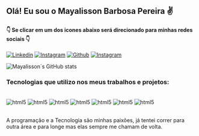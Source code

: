 
## Olá! Eu sou o Mayalisson Barbosa Pereira ✌️

#### 👇 Se clicar em um dos icones abaixo será direcionado para minhas redes sociais 👇


[![Linkedin](https://img.shields.io/badge/LinkedIn-0077B5?style=for-the-badge&logo=linkedin&logoColor=white)](https://www.linkedin.com/in/mayalisson-barbosa-pereira-78864b17b/)
[![Instagram](
https://img.shields.io/badge/Instagram-E4405F?style=for-the-badge&logo=instagram&logoColor=white)](https://www.instagram.com/mbarbosa.12/)
[![Github](
https://img.shields.io/badge/GitHub-100000?style=for-the-badge&logo=github&logoColor=white)](https://github.com/mayalisson12)
[![Instagram](
https://img.shields.io/badge/Gmail-D14836?style=for-the-badge&logo=gmail&logoColor=white)](mayalisson@gmail.com)


![Mayalisson´s GitHub stats](https://github-readme-stats.vercel.app/api?username=mayalisson12&show_icons=true&theme=synthwave)

### Tecnologias que utilizo nos meus trabalhos e projetos:

<div style="display: inline_block"><br/>
    <img align="center"alt="html5" src="https://img.shields.io/badge/JavaScript-F7DF1E?style=for-the-badge&logo=javascript&logoColor=black" />
    <img align="center"alt="html5" src="https://img.shields.io/badge/Python-3776AB?style=for-the-badge&logo=python&logoColor=white" />
    <img align="center"alt="html5" src="https://img.shields.io/badge/HTML5-E34F26?style=for-the-badge&logo=html5&logoColor=white" />
    <img align="center"alt="html5" src="https://img.shields.io/badge/CSS3-1572B6?style=for-the-badge&logo=css3&logoColor=white" />
    <img align="center"alt="html5" src="https://img.shields.io/badge/Node.js-43853D?style=for-the-badge&logo=node.js&logoColor=white" />
    <img align="center"alt="html5" src="https://img.shields.io/badge/React-20232A?style=for-the-badge&logo=react&logoColor=61DAFB" />
    <img align="center"alt="html5" src="https://img.shields.io/badge/Angular-DD0031?style=for-the-badge&logo=angular&logoColor=white" />
  
</div><br/>

A programação e a Tecnologia são minhas paixões, já tentei correr para outra área e para longe mas elas sempre me chamam de volta.


